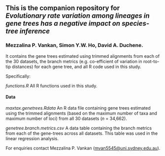 ## This is the companion repository for *Evolutionary rate variation among lineages in gene trees has a negative impact on species-tree inference*
### Mezzalina P. Vankan, Simon Y.W. Ho, David A. Duchene.

It contains the gene trees estimated using trimmed alignments from each of the 30 datasets, the branch metrics (e.g. co-efficient of variation in root-to-tip distances) for each gene tree, and all R code used in this study.

Specifically:

*functions.R* All R functions used in this study.

#### Data

*maxtax.genetrees.Rdata* An R data file containing gene trees estimated using the trimmed alignments (based on the maximum number of taxa and maximum number of loci) from all 30 datasets (*n* = 34,662). 

*genetree.branch.metrics.csv* A data table containing the branch metrics from each of the gene-trees across all datasets. This table was used in the linear regression analysis.

For enquiries contact Mezzalina P. Vankan (mvan5545@uni.sydney.edu.au).
 




